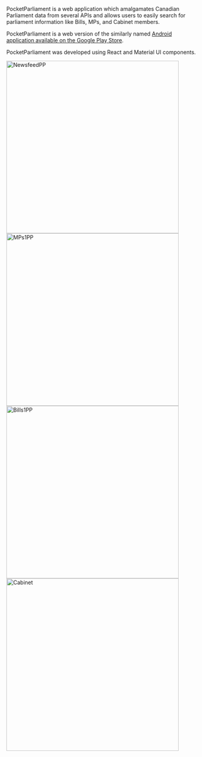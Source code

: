 PocketParliament is a web application which amalgamates Canadian Parliament data from several APIs and allows users to easily search for parliament information like Bills, MPs, and Cabinet members.

PocketParliament is a web version of the similarly named [Android application available on the Google Play Store](https://play.google.com/store/apps/details?id=tech.susheelkona.pocketparliament&hl=en).

PocketParliament was developed using React and Material UI components.

<p float="left">
  <img width="450" alt="NewsfeedPP" src="https://user-images.githubusercontent.com/45246430/117520225-3202a280-af75-11eb-8b41-1bb1e4d7b3bc.png">
  <img width="450" alt="MPs1PP" src="https://user-images.githubusercontent.com/45246430/117520230-35962980-af75-11eb-8d90-5e116b99c1d8.png">
  <img width="450" alt="Bills1PP" src="https://user-images.githubusercontent.com/45246430/117520231-36c75680-af75-11eb-9e9c-1f6363e2d021.png">
  <img width="450" alt="Cabinet" src="https://user-images.githubusercontent.com/45246430/117520458-45623d80-af76-11eb-8d73-d20199a5f2a1.png">
</p>

